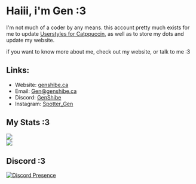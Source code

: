 # Haiii, i'm Gen :3
I'm not much of a coder by any means. this account pretty much exists for me to update [Userstyles for Catppuccin](https://github.com/catppuccin/userstyles), as well as to store my dots and update my website.

if you want to know more about me, check out my website, or talk to me :3
## Links:
* Website: [genshibe.ca](genshibe.ca)
* Email: Gen@genshibe.ca
* Discord: [GenShibe](https://discord.com/users/217892728875253760)
* Instagram: [Spotter_Gen](https://instagram.com/spotter_gen)
## My Stats :3
[![](https://github-readme-stats.vercel.app/api?username=GenShibe&show_icons=true&theme=transparent&title_color=ef9f76&text_color=cdd6f4&icon_color=ef9f76&border_color=838ba7)](https://github.com/anuraghazra/github-readme-stats)
<br>
[![](https://github-readme-stats.vercel.app/api/top-langs/?username=GenShibe&show_icons=true&theme=transparent&title_color=ef9f76&text_color=cdd6f4&icon_color=ef9f76&border_color=838ba7)](https://github.com/anuraghazra/github-readme-stats)
<br>
## Discord :3
[![Discord Presence](https://lanyard.cnrad.dev/api/217892728875253760)](https://discord.com/users/217892728875253760)
